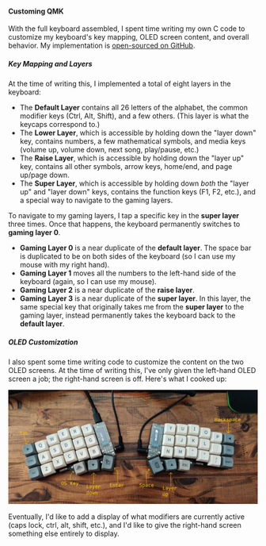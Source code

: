 #### Customing QMK

With the full keyboard assembled, I spent time writing my own C code to
customize my keyboard's key mapping, OLED screen content, and overall behavior.
My implementation is [open-sourced on GitHub](https://github.com/cwshugg/qmk).

##### Key Mapping and Layers

At the time of writing this, I implemented a total of eight layers in the
keyboard:

* The **Default Layer** contains all 26 letters of the alphabet, the common
  modifier keys (Ctrl, Alt, Shift), and a few others. (This layer is what the
  keycaps correspond to.)
* The **Lower Layer**, which is accessible by holding down the "layer down" key,
  contains numbers, a few mathematical symbols, and media keys (volume up,
  volume down, next song, play/pause, etc.)
* The **Raise Layer**, which is accessible by holding down the "layer up" key,
  contains all other symbols, arrow keys, home/end, and page up/page down.
* The **Super Layer**, which is accessible by holding down *both* the "layer up"
  and "layer down" keys, contains the function keys (F1, F2, etc.), and a
  special way to navigate to the gaming layers.

To navigate to my gaming layers, I tap a specific key in the **super layer**
three times. Once that happens, the keyboard permanently switches to **gaming
layer 0**.

* **Gaming Layer 0** is a near duplicate of the **default layer**. The space bar
  is duplicated to be on both sides of the keyboard (so I can use my mouse with
  my right hand).
* **Gaming Layer 1** moves all the numbers to the left-hand side of the keyboard
  (again, so I can use my mouse).
* **Gaming Layer 2** is a near duplicate of the **raise layer**.
* **Gaming Layer 3** is a near duplicate of the **super layer**. In this layer,
  the same special key that originally takes me from the **super layer** to the
  gaming layer, instead permanently takes the keyboard back to the **default
  layer**.

##### OLED Customization

I also spent some time writing code to customize the content on the two OLED
screens. At the time of writing this, I've only given the left-hand OLED screen
a job; the right-hand screen is off. Here's what I cooked up:

![My final keycap layout, with all the keycaps installed on the keyboard](/images/posts/2023-12-02-keyboard-corne-build-3/keycaps.jpg)

Eventually, I'd like to add a display of what modifiers are currently active
(caps lock, ctrl, alt, shift, etc.), and I'd like to give the right-hand screen
something else entirely to display.

